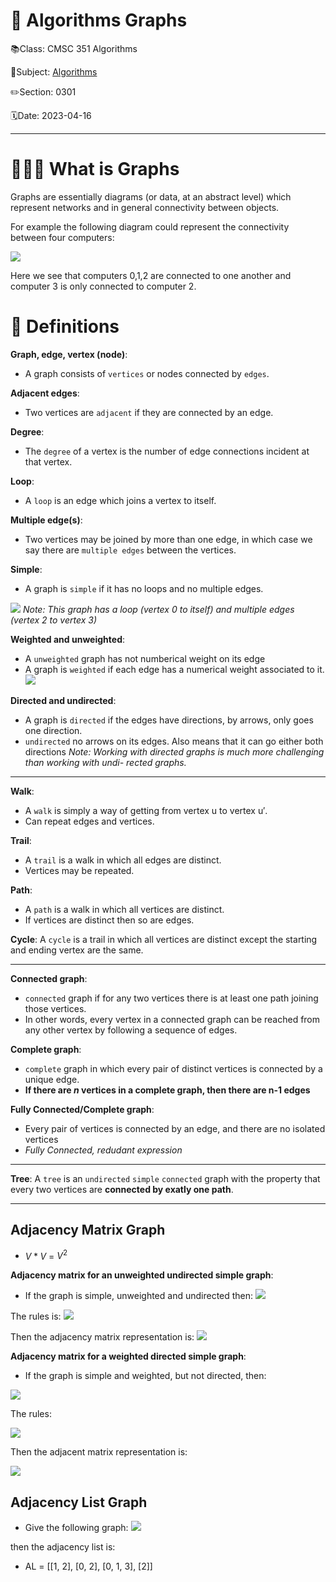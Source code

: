 # 🔰 Algorithms Graphs

📚Class: CMSC 351 Algorithms

📘Subject: <a href="https://github.com/lamula21/cheat-sheets/blob/main/CMSC%20351%20Algorithms/Algorithms.md">Algorithms</a>

✏️Section: 0301

🗓️Date: 2023-04-16

---

# 🤷🏻‍♂️ What is Graphs
Graphs are essentially diagrams (or data, at an abstract level) which represent networks and in general connectivity between objects.

For example the following diagram could represent the connectivity between four computers:

![](../Assets/20230502002738.png)

Here we see that computers 0,1,2 are connected to one another and computer 3 is only connected to computer 2.


# 📝 Definitions

**Graph, edge, vertex (node)**:
- A graph consists of `vertices` or nodes connected by `edges`.

**Adjacent edges**:
- Two vertices are `adjacent` if they are connected by an edge.
 
**Degree**:
- The `degree` of a vertex is the number of edge connections incident at that vertex.

**Loop**:
- A `loop` is an edge which joins a vertex to itself.

**Multiple edge(s)**:
- Two vertices may be joined by more than one edge, in which case we say there are `multiple edges` between the vertices.

**Simple**:
- A graph is `simple` if it has no loops and no multiple edges.

![](../Assets/20230502004052.png)
*Note: This graph has a loop (vertex 0 to itself) and multiple edges (vertex 2 to vertex 3)*


**Weighted and unweighted**:
- A `unweighted` graph has not numberical weight on its edge
- A graph is `weighted` if each edge has a numerical weight associated to it.
![](../Assets/20230502004230.png)


**Directed and undirected**:
- A graph is `directed` if the edges have directions, by arrows, only goes one direction.
- `undirected` no arrows on its edges. Also means that it can go either both directions
*Note: Working with directed graphs is much more challenging than working with undi- rected graphs.*

---

**Walk**:
- A `walk` is simply a way of getting from vertex u to vertex u′.
- Can repeat edges and vertices.


**Trail**:
- A `trail` is a walk in which all edges are distinct.
- Vertices may be repeated.

**Path**:
- A `path` is a walk in which all vertices are distinct.
- If vertices are distinct then so are edges.

**Cycle**:
A `cycle` is a trail in which all vertices are distinct except the starting and ending vertex are the same.

---

**Connected graph**:
- `connected` graph if for any two vertices there is at least one path joining those vertices.
- In other words, every vertex in a connected graph can be reached from any other vertex by following a sequence of edges.


**Complete graph**:
- `complete` graph in which every pair of distinct vertices is connected by a unique edge.
- **If there are $n$ vertices in a complete graph, then there are n-1 edges**

**Fully Connected/Complete graph**:
- Every pair of vertices is connected by an edge, and there are no isolated vertices
- *Fully Connected, redudant expression*

---

**Tree**:
A `tree` is an `undirected` `simple` `connected` graph with the property that every two vertices are **connected by exatly one path**.

---

## Adjacency Matrix Graph
- $V * V$ = $V^{2}$

**Adjacency matrix for an unweighted undirected simple graph**:
- If the graph is simple, unweighted and undirected then:
![](../Assets/20230502010840.png)

The rules is:
![](../Assets/20230502010918.png)

Then the adjacency matrix representation is: 
![](20230502011430.png)


**Adjacency matrix for a weighted directed simple graph**:
- If the graph is simple and weighted, but not directed, then:

![](../Assets/20230502011622.png)

The rules:

![](../Assets/20230502011724.png)

Then the adjacent matrix representation is:

![](../Assets/20230502011821.png)


## Adjacency List Graph
- Give the following graph:
![](../Assets/20230502012041.png)

then the adjacency list is:
- AL = [[1, 2], [0, 2], [0, 1, 3], [2]]
